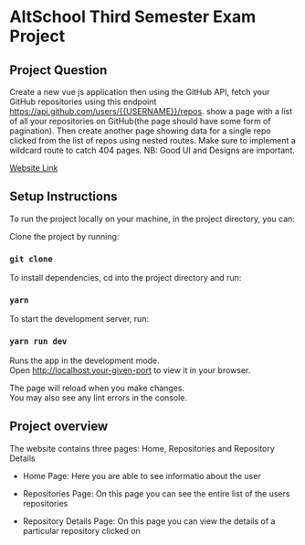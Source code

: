 # AltSchool Third Semester Exam Project

## Project Question

Create a new vue js application then using the GitHub API, fetch your GitHub repositories using this endpoint <https://api.github.com/users/{{USERNAME}}/repos>. show a page with a list of all your repositories on GitHub(the page should have some form of pagination). Then create another page showing data for a single repo clicked from the list of repos using nested routes. Make sure to implement a wildcard route to catch 404 pages. NB: Good UI and Designs are important.

[Website Link](https://githubapi-vue.vercel.app)

## Setup Instructions

To run the project locally on your machine, in the project directory, you can:

Clone the project by running:

### `git clone`

To install dependencies, cd into the project directory and run:

### `yarn`

To start the development server, run:

### `yarn run dev`

Runs the app in the development mode.\
Open [http://localhost:your-given-port](http://localhost:your-given-port) to view it in your browser.

The page will reload when you make changes.\
You may also see any lint errors in the console.

## Project overview

The website contains three pages: Home, Repositories and Repository Details

* Home Page: Here you are able to see informatio about the user

* Repositories Page: On this page you can see the entire list of the users repositories
  
* Repository Details Page: On this page you can view the details of a particular repository clicked on
